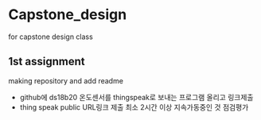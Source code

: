 # Capstone_design
for capstone design class

## 1st assignment
making repository and add readme

- github에 ds18b20 온도센서를 thingspeak로 보내는 프로그램 올리고 링크제출
- thing speak public URL링크 제출 최소 2시간 이상 지속가동중인 것 점검평가
